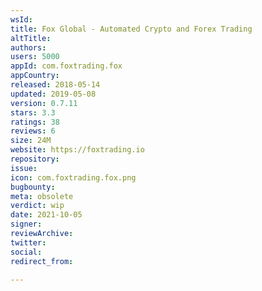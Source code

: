 ```yaml
---
wsId: 
title: Fox Global - Automated Crypto and Forex Trading
altTitle: 
authors: 
users: 5000
appId: com.foxtrading.fox
appCountry: 
released: 2018-05-14
updated: 2019-05-08
version: 0.7.11
stars: 3.3
ratings: 38
reviews: 6
size: 24M
website: https://foxtrading.io
repository: 
issue: 
icon: com.foxtrading.fox.png
bugbounty: 
meta: obsolete
verdict: wip
date: 2021-10-05
signer: 
reviewArchive: 
twitter: 
social: 
redirect_from: 

---
```


